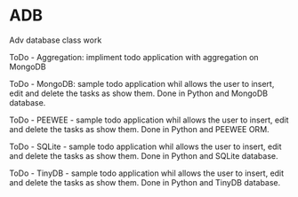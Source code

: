 # ADB
Adv database class work

ToDo - Aggregation: impliment todo application with aggregation on MongoDB

ToDo - MongoDB: sample todo application whil allows the user to insert, edit and delete the tasks as show them. Done in Python and MongoDB database.

ToDo - PEEWEE - sample todo application whil allows the user to insert, edit and delete the tasks as show them. Done in Python and PEEWEE ORM.

ToDo - SQLite - sample todo application whil allows the user to insert, edit and delete the tasks as show them. Done in Python and SQLite database.

ToDo - TinyDB - sample todo application whil allows the user to insert, edit and delete the tasks as show them. Done in Python and TinyDB database.

